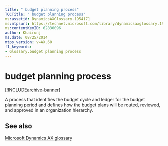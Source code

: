 ```yaml
---
title: " budget planning process"
TOCTitle: " budget planning process"
ms:assetid: DynamicsAXGlossary.1954171
ms:mtpsurl: https://technet.microsoft.com/library/dynamicsaxglossary.1954171(v=AX.60)
ms:contentKeyID: 62830096
author: Khairunj
ms.date: 08/25/2014
mtps_version: v=AX.60
f1_keywords:
- Glossary.budget planning process
---
```


# budget planning process


[!INCLUDE[archive-banner](includes/archive-banner.md)]

A process that identifies the budget cycle and ledger for the budget planning period and defines how the budget plans will be routed, reviewed, and approved in an organization hierarchy.

## See also

[Microsoft Dynamics AX glossary](glossary/microsoft-dynamics-ax-glossary.md)

  


